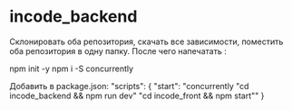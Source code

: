 # incode_backend

Склонировать оба репозитория, скачать все зависимости, поместить оба репозитория в одну папку.
После чего напечатать :

npm init -y
npm i -S concurrently

Добавить в package.json:
"scripts": {
    "start": "concurrently \"cd incode_backend &&  npm run dev\" \"cd incode_front && npm start\""
  }
